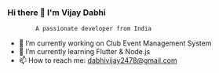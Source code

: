 ### Hi there 👋 I'm Vijay Dabhi

            A passionate developer from India

- 🔭 I’m currently working on Club Event Management System
- 🌱 I’m currently learning Flutter & Node.js
- 📫 How to reach me: dabhivijay2478@gmail.com



